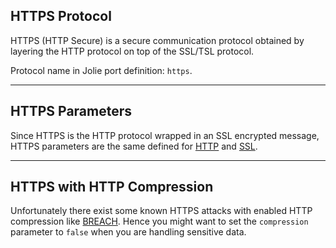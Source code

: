 ## HTTPS Protocol

HTTPS (HTTP Secure) is a secure communication protocol obtained by layering the HTTP protocol on top of the SSL/TSL protocol.

Protocol name in Jolie port definition: `https`.

---

## HTTPS Parameters

Since HTTPS is the HTTP protocol wrapped in an SSL encrypted message, HTTPS parameters are the same defined for [HTTP](protocols/http.html) and [SSL](protocols/ssl.html).

---

## HTTPS with HTTP Compression

Unfortunately there exist some known HTTPS attacks with enabled HTTP compression like [BREACH](http://en.wikipedia.org/wiki/BREACH). Hence you might want to set the `compression` parameter to `false` when you are handling sensitive data.
